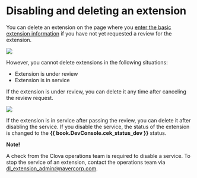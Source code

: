 ﻿# Disabling and deleting an extension

You can delete an extension on the page where you [enter the basic extension information](/DevConsole/Guides/CEK/Register_Extension.md#InputExtensionInfo) if you have not yet requested a review for the extension.

![](/DevConsole/Resources/Images/DevConsole-Remove_Extension.png)

However, you cannot delete extensions in the following situations:

* Extension is under review
* Extension is in service

If the extension is under review, you can delete it any time after canceling the review request.

![](/DevConsole/Resources/Images/DevConsole-Cancel_Submission.png)

If the extension is in service after passing the review, you can delete it after disabling the service. If you disable the service, the status of the extension is changed to the **{{ book.DevConsole.cek_status_dev }}** status.

<div class="note">
  <p><strong>Note!</strong></p>
  <p>A check from the Clova operations team is required to disable a service. To stop the service of an extension, contact the operations team via <a href="mailto://dl_extension_admin@navercorp.com">dl_extension_admin@navercorp.com</a>.</p>
</div>
